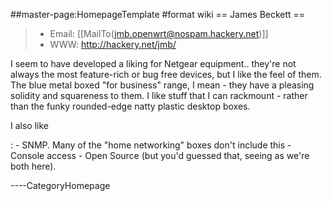 \#\#master-page:HomepageTemplate \#format wiki == James Beckett ==

> -   Email: \[\[MailTo(<jmb.openwrt@nospam.hackery.net>)\]\]
> -   WWW: <http://hackery.net/jmb/>

I seem to have developed a liking for Netgear equipment.. they're not
always the most feature-rich or bug free devices, but I like the feel of
them. The blue metal boxed "for business" range, I mean - they have a
pleasing solidity and squareness to them. I like stuff that I can
rackmount - rather than the funky rounded-edge natty plastic desktop
boxes.

I also like

:   -   SNMP. Many of the "home networking" boxes don't include this
    -   Console access
    -   Open Source (but you'd guessed that, seeing as we're both here).

----CategoryHomepage
